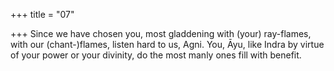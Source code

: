 +++
title = "07"

+++
Since we have chosen you, most gladdening with (your) ray-flames, with  our (chant-)flames, listen hard to us, Agni.
You, Āyu, like Indra by virtue of your power or your divinity, do the  most manly ones fill with benefit.